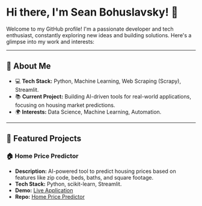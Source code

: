 # Hi there, I'm Sean Bohuslavsky! 👋

Welcome to my GitHub profile! I'm a passionate developer and tech enthusiast, constantly exploring new ideas and building solutions. Here's a glimpse into my work and interests:

---

## 🚀 About Me
- 💻 **Tech Stack:** Python, Machine Learning, Web Scraping (Scrapy), Streamlit.
- 📚 **Current Project:** Building AI-driven tools for real-world applications, focusing on housing market predictions.
- 🌍 **Interests:** Data Science, Machine Learning, Automation.

---

## 🌟 Featured Projects
### **🏠 Home Price Predictor**
- **Description:** AI-powered tool to predict housing prices based on features like zip code, beds, baths, and square footage.
- **Tech Stack:** Python, scikit-learn, Streamlit.
- **Demo:** [Live Application](#)
- **Repo:** [Home Price Predictor](#)


